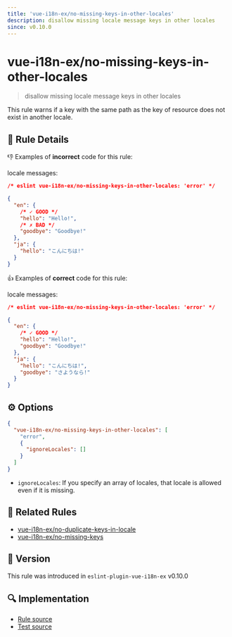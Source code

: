```yaml
---
title: 'vue-i18n-ex/no-missing-keys-in-other-locales'
description: disallow missing locale message keys in other locales
since: v0.10.0
---
```


# vue-i18n-ex/no-missing-keys-in-other-locales

> disallow missing locale message keys in other locales

This rule warns if a key with the same path as the key of resource does not exist in another locale.

## :book: Rule Details

:-1: Examples of **incorrect** code for this rule:

locale messages:

<resource-group>

<eslint-code-block language="json" locale-key="key">

```json
/* eslint vue-i18n-ex/no-missing-keys-in-other-locales: 'error' */

{
  "en": {
    /* ✓ GOOD */
    "hello": "Hello!",
    /* ✗ BAD */
    "goodbye": "Goodbye!"
  },
  "ja": {
    "hello": "こんにちは!"
  }
}
```

</eslint-code-block>

</resource-group>

:+1: Examples of **correct** code for this rule:

locale messages:

<resource-group>

<eslint-code-block language="json" locale-key="key">

```json
/* eslint vue-i18n-ex/no-missing-keys-in-other-locales: 'error' */

{
  "en": {
    /* ✓ GOOD */
    "hello": "Hello!",
    "goodbye": "Goodbye!"
  },
  "ja": {
    "hello": "こんにちは!",
    "goodbye": "さようなら!"
  }
}
```

</eslint-code-block>

</resource-group>

## :gear: Options

```json
{
  "vue-i18n-ex/no-missing-keys-in-other-locales": [
    "error",
    {
      "ignoreLocales": []
    }
  ]
}
```

- `ignoreLocales`: If you specify an array of locales, that locale is allowed even if it is missing.

## :couple: Related Rules

- [vue-i18n-ex/no-duplicate-keys-in-locale](./no-duplicate-keys-in-locale.md)
- [vue-i18n-ex/no-missing-keys](./no-missing-keys.md)

## :rocket: Version

This rule was introduced in `eslint-plugin-vue-i18n-ex` v0.10.0

## :mag: Implementation

- [Rule source](https://github.com/intlify/eslint-plugin-vue-i18n-ex/blob/master/lib/rules/no-missing-keys-in-other-locales.ts)
- [Test source](https://github.com/intlify/eslint-plugin-vue-i18n-ex/tree/master/tests/lib/rules/no-missing-keys-in-other-locales.ts)
